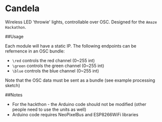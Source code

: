 # Candela

Wireless LED 'throwie' lights, controllable over OSC. Designed for the `Amaze Hackathon`.

##Usage

Each module will have a static IP. The following endpoints can be refernence in an OSC bundle:
* `\red` controls the red channel (0~255 int)
* `\green` controls the green channel (0~255 int)
* `\blue` controls the blue channel (0~255 int)

Note that the OSC data must be sent as a bundle (see example processing sketch)

##Notes

* For the hackthon - the Arduino code should not be modified (other people need to use the units as well)
* Arduino code requires NeoPixelBus and ESP8266WiFi libraries 



